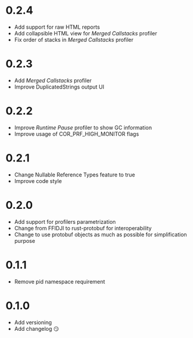 # 0.2.4
- Add support for raw HTML reports
- Add collapsible HTML view for *Merged Callstacks* profiler
- Fix order of stacks in *Merged Callstacks* profiler

# 0.2.3
- Add *Merged Callstacks* profiler
- Improve DuplicatedStrings output UI

# 0.2.2
- Improve *Runtime Pause* profiler to show GC information
- Improve usage of COR_PRF_HIGH_MONITOR flags

# 0.2.1
- Change Nullable Reference Types feature to true
- Improve code style

# 0.2.0
- Add support for profilers parametrization
- Change from FFIDJI to rust-protobuf for interoperability
- Change to use protobuf objects as much as possible for simplification purpose

# 0.1.1
- Remove pid namespace requirement

# 0.1.0
- Add versioning
- Add changelog 😏